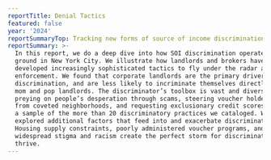 ```yaml
---
reportTitle: Denial Tactics
featured: false
year: '2024'
reportSummaryTop: Tracking new forms of source of income discrimination in New York City
reportSummary: >-
  In this report, we do a deep dive into how SOI discrimination operates on the
  ground in New York City. We illustrate how landlords and brokers have
  developed increasingly sophisticated tactics to fly under the radar and evade
  enforcement. We found that corporate landlords are the primary drivers of SOI
  discrimination, and are less likely to incriminate themselves directly than
  mom and pop landlords. The discriminator’s toolbox is vast and diverse -
  preying on people’s desperation through scams, steering voucher holders away
  from coveted neighborhoods, and requesting exclusionary credit scores is just
  a sample of the more than 20 discriminatory practices we cataloged. We also
  explored additional factors that feed into and exacerbate discrimination.
  Housing supply constraints, poorly administered voucher programs, and
  widespread stigma and racism create the perfect storm for discrimination to
  thrive.
---
```


